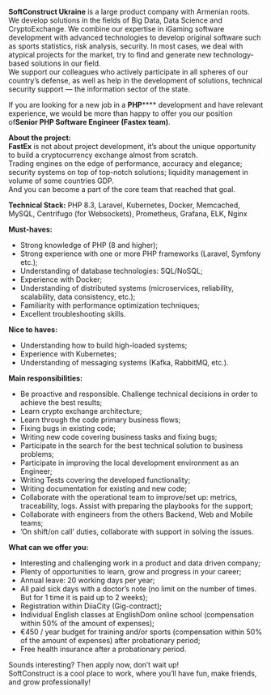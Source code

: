 **SoftConstruct Ukraine** is a large product company with Armenian roots.  
We develop solutions in the fields of Big Data, Data Science and
CryptoExchange. We combine our expertise in iGaming software development with
advanced technologies to develop original software such as sports statistics,
risk analysis, security. In most cases, we deal with atypical projects for the
market, try to find and generate new technology-based solutions in our field.  
We support our colleagues who actively participate in all spheres of our
country’s defense, as well as help in the development of solutions, technical
security support — the information sector of the state.  
  
If you are looking for a new job in a **PHP****** development and have
relevant experience, we would be more than happy to offer you our position
of**Senior PHP Software Engineer (Fastex team)**.  
  
**About the project:**  
**FastEx** is not about project development, it’s about the unique opportunity
to build a cryptocurrency exchange almost from scratch.  
Trading engines on the edge of performance, accuracy and elegance; security
systems on top of top-notch solutions; liquidity management in volume of some
countries GDP.  
And you can become a part of the core team that reached that goal.  
  
**Technical Stack:** PHP 8.3, Laravel, Kubernetes, Docker, Memcached, MySQL,
Centrifugo (for Websockets), Prometheus, Grafana, ELK, Nginx  
  
**Must-haves:**

  * Strong knowledge of PHP (8 and higher);
  * Strong experience with one or more PHP frameworks (Laravel, Symfony etc.);
  * Understanding of database technologies: SQL/NoSQL;
  * Experience with Docker;
  * Understanding of distributed systems (microservices, reliability, scalability, data consistency, etc.);
  * Familiarity with performance optimization techniques;
  * Excellent troubleshooting skills.

**Nice to haves:**

  * Understanding how to build high-loaded systems;
  * Experience with Kubernetes;
  * Understanding of messaging systems (Kafka, RabbitMQ, etc.).

**Main responsibilities:**

  * Be proactive and responsible. Challenge technical decisions in order to achieve the best results;
  * Learn crypto exchange architecture;
  * Learn through the code primary business flows;
  * Fixing bugs in existing code;
  * Writing new code covering business tasks and fixing bugs;
  * Participate in the search for the best technical solution to business problems;
  * Participate in improving the local development environment as an Engineer;
  * Writing Tests covering the developed functionality;
  * Writing documentation for existing and new code;
  * Collaborate with the operational team to improve/set up: metrics, traceability, logs. Assist with preparing the playbooks for the support;
  * Collaborate with engineers from the others Backend, Web and Mobile teams;
  * ’On shift/on call’ duties, collaborate with support in solving the issues.

**What can we offer you:**

  * Interesting and challenging work in a product and data driven company;
  * Plenty of opportunities to learn, grow and progress in your career;
  * Annual leave: 20 working days per year;
  * All paid sick days with a doctor’s note (no limit on the number of times. But for 1 time it is paid up to 2 weeks);
  * Registration within DiiaCity (Gig-contract);
  * Individual English classes at EnglishDom online school (compensation within 50% of the amount of expenses);
  * €450 / year budget for training and/or sports (compensation within 50% of the amount of expenses) after probationary period;
  * Free health insurance after a probationary period.

Sounds interesting? Then apply now, don’t wait up!  
SoftConstruct is a cool place to work, where you’ll have fun, make friends,
and grow professionally!